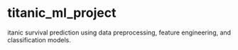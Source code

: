 # titanic_ml_project
itanic survival prediction using data preprocessing, feature engineering, and classification models.
